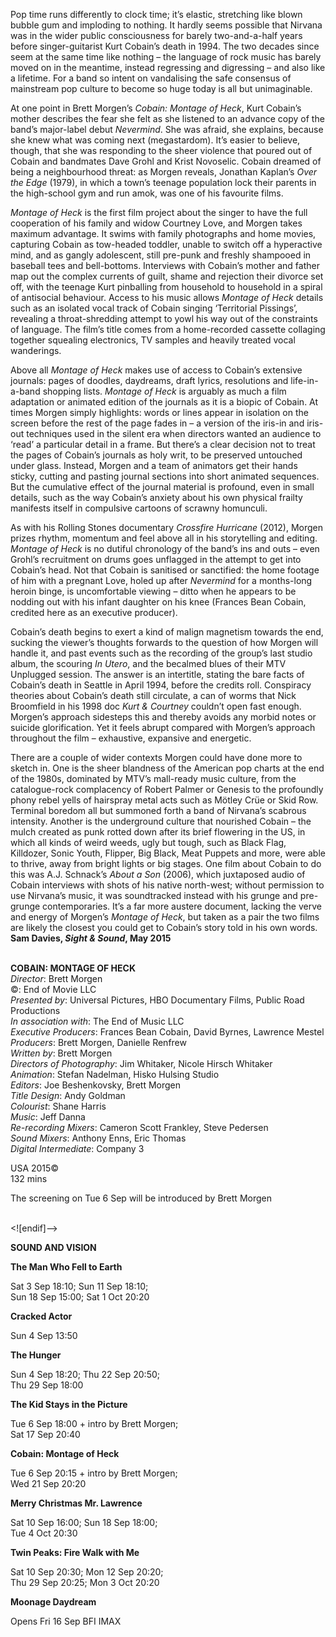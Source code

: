 
Pop time runs differently to clock time; it’s elastic, stretching like blown bubble gum and imploding to nothing. It hardly seems possible that Nirvana was in the wider public consciousness for barely two-and-a-half years before singer-guitarist Kurt Cobain’s death in 1994. The two decades since seem at the same time like nothing – the language of rock music has barely moved on in the meantime, instead regressing and digressing – and also like a lifetime. For a band so intent on vandalising the safe consensus of mainstream pop culture to become so huge today is all but unimaginable.

At one point in Brett Morgen’s _Cobain: Montage of Heck_, Kurt Cobain’s mother describes the fear she felt as she listened to an advance copy of the band’s major-label debut _Nevermind_. She was afraid, she explains, because she knew what was coming next (megastardom). It’s easier to believe, though, that she was responding to the sheer violence that poured out of Cobain and bandmates Dave Grohl and Krist Novoselic. Cobain dreamed of being a neighbourhood threat: as Morgen reveals, Jonathan Kaplan’s _Over the Edge_ (1979), in which a town’s teenage population lock their parents in the high-school gym and run amok, was one of his favourite films.

_Montage of Heck_ is the first film project about the singer to have the full cooperation of his family and widow Courtney Love, and Morgen takes maximum advantage. It swims with family photographs and home movies, capturing Cobain as tow-headed toddler, unable to switch off a hyperactive mind, and as gangly adolescent, still pre-punk and freshly shampooed in baseball tees and bell-bottoms. Interviews with Cobain’s mother and father map out the complex currents of guilt, shame and rejection their divorce set off, with the teenage Kurt pinballing from household to household in a spiral of antisocial behaviour. Access to his music allows _Montage of Heck_ details such as an isolated vocal track of Cobain singing ‘Territorial Pissings’, revealing a throat-shredding attempt to yowl his way out of the constraints of language. The film’s title comes from a home-recorded cassette collaging together squealing electronics, TV samples and heavily treated vocal wanderings.

Above all _Montage of Heck_ makes use of access to Cobain’s extensive journals: pages of doodles, daydreams, draft lyrics, resolutions and life-in-a-band shopping lists. _Montage of Heck_ is arguably as much a film adaptation or animated edition of the journals as it is a biopic of Cobain. At times Morgen simply highlights: words or lines appear in isolation on the screen before the rest of the page fades in – a version of the iris-in and iris-out techniques used in the silent era when directors wanted an audience to ‘read’ a particular detail in a frame. But there’s a clear decision not to treat the pages of Cobain’s journals as holy writ, to be preserved untouched under glass. Instead, Morgen and a team of animators get their hands sticky, cutting and pasting journal sections into short animated sequences. But the cumulative effect of the journal  material is profound, even in small details, such as the way Cobain’s anxiety about his own physical frailty manifests itself in compulsive cartoons of  scrawny homunculi.

As with his Rolling Stones documentary _Crossfire Hurricane_ (2012), Morgen prizes rhythm, momentum and feel above all in his storytelling and editing. _Montage of Heck_ is no dutiful chronology of the band’s ins and outs – even Grohl’s recruitment on drums goes unflagged in the attempt to get into Cobain’s head. Not that Cobain is sanitised or sanctified: the home footage of him with a pregnant Love, holed up after _Nevermind_ for a months-long heroin binge, is uncomfortable viewing – ditto when he appears to be nodding out with his infant daughter on his knee (Frances Bean Cobain, credited here as an executive producer).

Cobain’s death begins to exert a kind of malign magnetism towards the end, sucking the viewer’s thoughts forwards to the question of how Morgen will handle it, and past events such as the recording of the group’s last studio album, the scouring _In Utero_, and the becalmed blues of their MTV Unplugged session. The answer is an intertitle, stating the bare facts of Cobain’s death in Seattle in April 1994, before the credits roll. Conspiracy theories about Cobain’s death still circulate, a can of worms that Nick Broomfield in his 1998 doc _Kurt & Courtney_ couldn’t open fast enough. Morgen’s approach sidesteps this and thereby avoids any morbid notes or suicide glorification. Yet it feels abrupt compared with Morgen’s approach throughout the film – exhaustive, expansive and energetic.

There are a couple of wider contexts Morgen could have done more to sketch in. One is the sheer blandness of the American pop charts at the end of the 1980s, dominated by MTV’s mall-ready music culture, from the catalogue-rock complacency of Robert Palmer or Genesis to the profoundly phony rebel yells of hairspray metal acts such as Mötley Crüe or Skid Row. Terminal boredom all but summoned forth a band of Nirvana’s scabrous intensity. Another is the underground culture that nourished Cobain – the mulch created as punk rotted down after its brief flowering in the US, in which all kinds of weird weeds, ugly but tough, such as Black Flag, Killdozer, Sonic Youth, Flipper, Big Black, Meat Puppets and more, were able to thrive, away from bright lights or big stages. One film about Cobain to do this was A.J. Schnack’s _About a Son_ (2006), which juxtaposed audio of Cobain interviews with shots of his native north-west; without permission to use Nirvana’s music, it was soundtracked instead with his grunge and pre-grunge contemporaries. It’s a far more austere document, lacking the verve and energy of Morgen’s _Montage of Heck_, but taken as a pair the two films are likely the closest you could get to Cobain’s story told in his own words.  
**Sam Davies, _Sight & Sound_, May 2015**
<br><br>

**COBAIN: MONTAGE OF HECK**  
_Director_: Brett Morgen  
©: End of Movie LLC  
_Presented by_: Universal Pictures,  HBO Documentary Films, Public Road Productions  
_In association with_: The End of Music LLC  
_Executive Producers_: Frances Bean Cobain,  David Byrnes, Lawrence Mestel  
_Producers_: Brett Morgen, Danielle Renfrew  
_Written by_: Brett Morgen  
_Directors of Photography_: Jim Whitaker,  Nicole Hirsch Whitaker  
_Animation_: Stefan Nadelman, Hisko Hulsing Studio  
_Editors_: Joe Beshenkovsky, Brett Morgen  
_Title Design_: Andy Goldman  
_Colourist_: Shane Harris  
_Music_: Jeff Danna  
_Re-recording Mixers_: Cameron Scott Frankley, Steve Pedersen  
_Sound Mixers_: Anthony Enns, Eric Thomas  
_Digital Intermediate_: Company 3

USA 2015©  
132 mins

The screening on Tue 6 Sep will be  introduced by Brett Morgen
<br><br>

<![endif]-->

**SOUND AND VISION**<br>

**The Man Who Fell to Earth**<br>

Sat 3 Sep 18:10; Sun 11 Sep 18:10;  
Sun 18 Sep 15:00; Sat 1 Oct 20:20<br>

**Cracked Actor**

Sun 4 Sep 13:50

**The Hunger**

Sun 4 Sep 18:20; Thu 22 Sep 20:50;  
Thu 29 Sep 18:00

**The Kid Stays in the Picture**

Tue 6 Sep 18:00 + intro by Brett Morgen;  
Sat 17 Sep 20:40

**Cobain: Montage of Heck**

Tue 6 Sep 20:15 + intro by Brett Morgen;  
Wed 21 Sep 20:20

**Merry Christmas Mr. Lawrence**

Sat 10 Sep 16:00; Sun 18 Sep 18:00;  
Tue 4 Oct 20:30

**Twin Peaks: Fire Walk with Me**

Sat 10 Sep 20:30; Mon 12 Sep 20:20;  
Thu 29 Sep 20:25; Mon 3 Oct 20:20

**Moonage Daydream**

Opens Fri 16 Sep BFI IMAX
<!--stackedit_data:
eyJoaXN0b3J5IjpbLTE4Mjc4NzA0MjVdfQ==
-->